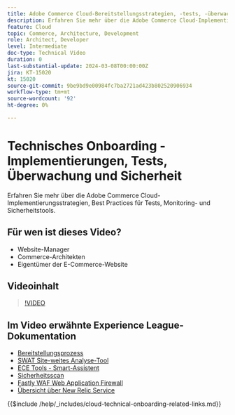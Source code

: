 ```yaml
---
title: Adobe Commerce Cloud-Bereitstellungsstrategien, -tests, -überwachung und -sicherheit
description: Erfahren Sie mehr über die Adobe Commerce Cloud-Implementierungsstrategien, Tests, Überwachung und Sicherheit.
feature: Cloud
topic: Commerce, Architecture, Development
role: Architect, Developer
level: Intermediate
doc-type: Technical Video
duration: 0
last-substantial-update: 2024-03-08T00:00:00Z
jira: KT-15020
kt: 15020
source-git-commit: 9be9bd9e00984fc7ba2721ad423b802520906934
workflow-type: tm+mt
source-wordcount: '92'
ht-degree: 0%

---
```


# Technisches Onboarding - Implementierungen, Tests, Überwachung und Sicherheit

Erfahren Sie mehr über die Adobe Commerce Cloud-Implementierungsstrategien, Best Practices für Tests, Monitoring- und Sicherheitstools.

## Für wen ist dieses Video?

- Website-Manager
- Commerce-Architekten
- Eigentümer der E-Commerce-Website

## Videoinhalt

>[!VIDEO](https://video.tv.adobe.com/v/3427818?learn=on)

## Im Video erwähnte Experience League-Dokumentation

- [Bereitstellungsprozess](https://experienceleague.adobe.com/docs/commerce-cloud-service/user-guide/develop/deploy/process.html)
- [SWAT Site-weites Analyse-Tool](https://experienceleague.adobe.com/docs/commerce-operations/tools/site-wide-analysis-tool/intro.html)
- [ECE Tools - Smart-Assistent](https://experienceleague.adobe.com/docs/commerce-cloud-service/user-guide/develop/deploy/smart-wizards.html)
- [Sicherheitsscan](https://experienceleague.adobe.com/docs/commerce-admin/systems/security/security-scan.html)
- [Fastly WAF Web Application Firewall](https://experienceleague.adobe.com/docs/commerce-cloud-service/user-guide/cdn/fastly-waf-service.html)
- [Übersicht über New Relic Service](https://experienceleague.adobe.com/docs/commerce-cloud-service/user-guide/monitor/new-relic/new-relic-service.html)

{{$include /help/_includes/cloud-technical-onboarding-related-links.md}}
